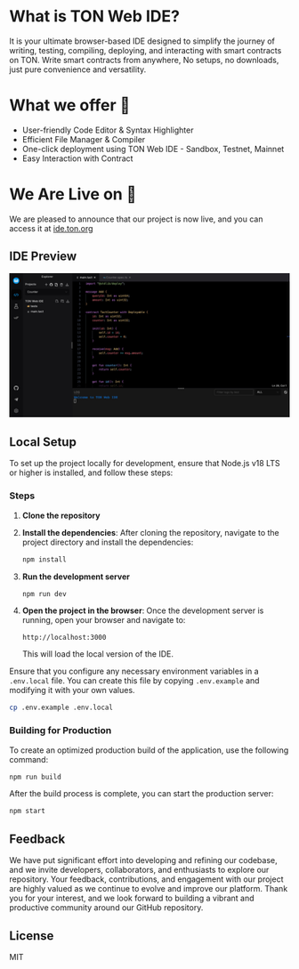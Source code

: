 # What is TON Web IDE?

It is your ultimate browser-based IDE designed to simplify the journey of writing, testing, compiling, deploying, and interacting with smart contracts on TON. Write smart contracts from anywhere, No setups, no downloads, just pure convenience and versatility.

# What we offer 🤝

- User-friendly Code Editor & Syntax Highlighter
- Efficient File Manager & Compiler
- One-click deployment using TON Web IDE - Sandbox, Testnet, Mainnet
- Easy Interaction with Contract

# We Are Live on 🤩

We are pleased to announce that our project is now live, and you can access it at [ide.ton.org](https://ide.ton.org/)

## IDE Preview

![IDE Preview](/images/screenshot.jpg)

## Local Setup

To set up the project locally for development, ensure that Node.js v18 LTS or higher is installed, and follow these steps:

### Steps

1. **Clone the repository**
2. **Install the dependencies**: After cloning the repository, navigate to the project directory and install the dependencies:

   ```bash
   npm install
   ```

3. **Run the development server**

   ```bash
   npm run dev
   ```

4. **Open the project in the browser**: Once the development server is running, open your browser and navigate to:

   ```
   http://localhost:3000
   ```

   This will load the local version of the IDE.

Ensure that you configure any necessary environment variables in a `.env.local` file. You can create this file by copying `.env.example` and modifying it with your own values.

```bash
cp .env.example .env.local
```

### Building for Production

To create an optimized production build of the application, use the following command:

```bash
npm run build
```

After the build process is complete, you can start the production server:

```bash
npm start
```

## Feedback

We have put significant effort into developing and refining our codebase, and we invite developers, collaborators, and enthusiasts to explore our repository. Your feedback, contributions, and engagement with our project are highly valued as we continue to evolve and improve our platform. Thank you for your interest, and we look forward to building a vibrant and productive community around our GitHub repository.

## License

MIT
